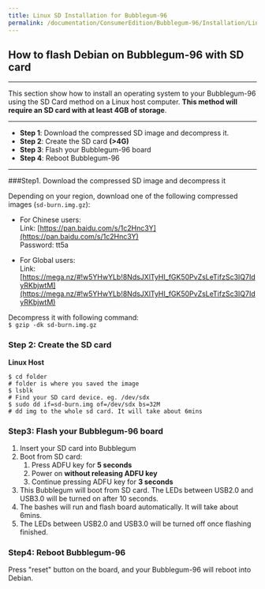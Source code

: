 ```yaml
---
title: Linux SD Installation for Bubblegum-96
permalink: /documentation/ConsumerEdition/Bubblegum-96/Installation/LinuxSD.md/
---
```

## How to flash Debian on Bubblegum-96 with SD card
---

This section show how to install an operating system to your Bubblegum-96 using the SD Card method on a Linux host computer. **This method will require an SD card with at least 4GB of storage**.

***

- **Step 1**: Download the compressed SD image and decompress it.  
- **Step 2**: Create the SD card **(>4G)**
- **Step 3**: Flash your Bubblegum-96 board
- **Step 4**: Reboot Bubblegum-96

***

###Step1. Download the compressed SD image and decompress it

Depending on your region, download one of the following compressed images (`sd-burn.img.gz`):  

- For Chinese users:  
Link: [https://pan.baidu.com/s/1c2Hnc3Y](https://pan.baidu.com/s/1c2Hnc3Y)  
Password: tt5a  

- For Global users:  
Link: [https://mega.nz/#!w5YHwYLb!8NdsJXlTyHI_fGK50PvZsLeTifzSc3IQ7IdyRKbjwtM](https://mega.nz/#!w5YHwYLb!8NdsJXlTyHI_fGK50PvZsLeTifzSc3IQ7IdyRKbjwtM)  

Decompress it with following command:  
`$ gzip -dk sd-burn.img.gz`  

### Step 2: Create the SD card

**Linux Host**

`$ cd folder`  
`# folder is where you saved the image`  
`$ lsblk`  
`# Find your SD card device. eg. /dev/sdx`  
`$ sudo dd if=sd-burn.img of=/dev/sdx bs=32M`  
`# dd img to the whole sd card. It will take about 6mins`  

### Step3: Flash your Bubblegum-96 board

1. Insert your SD card into Bubblegum
2. Boot from SD card:  
   1. Press ADFU key for **5 seconds**  
   2. Power on **without releasing ADFU key**  
   3. Continue pressing ADFU key for **3 seconds**  
3. This Bubblegum will boot from SD card. The LEDs between USB2.0 and USB3.0 will be turned on after 10 seconds.  
4. The bashes will run and flash board automatically. It will take about 6mins.
5. The LEDs between USB2.0 and USB3.0 will be turned off once flashing finished.

### Step4: Reboot Bubblegum-96

Press "reset" button on the board, and your Bubblegum-96 will reboot into Debian.
